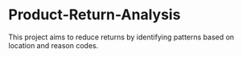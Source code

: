 # Product-Return-Analysis
This project aims to reduce returns by identifying patterns based on location and reason codes.
